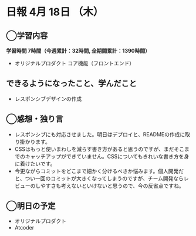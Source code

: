 # 日報  4月 18日 （木）

## ◯学習内容

**学習時間  7時間（今週累計：32時間, 全期間累計：1390時間）**

- オリジナルプロダクト コア機能（フロントエンド）

## できるようになったこと、学んだこと

- レスポンシブデザインの作成

## ◯感想・独り言

- レスポンシブにも対応させました。明日はデプロイと、READMEの作成に取り掛かります。
- CSSはもっと使いまわしを減らす書き方があると思うのですが、まだそこまでのキャッチアップができていません。CSSについてもきれいな書き方を身に着けたいです。
- 今更ながらコミットをどこまで細かく分けるべきか悩みます。個人開発だと、つい一回のコミットが大きくなってしまうのですが、チーム開発ならレビューのしやすさも考えないといけないと思うので、今の反省点ですね。

## ◯明日の予定

- オリジナルプロダクト
- Atcoder
